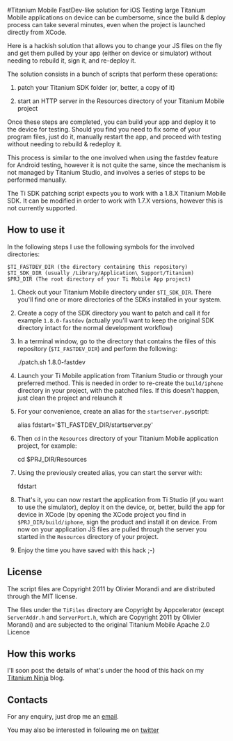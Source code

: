 #Titanium Mobile FastDev-like solution for iOS
Testing large Titanium Mobile applications on device can be cumbersome, since the build & deploy process can take several minutes, even when the project is launched directly from XCode.

Here is a hackish solution that allows you to change your JS files on the fly and get them pulled by your app (either on device or simulator) without needing to rebuild it, sign it, and re-deploy it.

The solution consists in a bunch of scripts that perform these operations:

1.  patch your Titanium SDK folder (or, better, a copy of it)

2. start an HTTP server in the Resources directory of your Titanium Mobile project

Once these steps are completed, you can build your app and deploy it to the device for testing. Should you find you need to fix some of your program files, just do it, manually restart the app, and proceed with testing without needing to rebuild & redeploy it.

This process is similar to the one involved when using the fastdev feature for Android testing, however it is not quite the same, since the mechanism is not managed by Titanium Studio, and involves a series of steps to be performed manually.

The Ti SDK patching script expects you to work with a 1.8.X Titanium Mobile SDK. It can be modified in order to work with 1.7.X versions, however this is not currently supported.

## How to use it
In the following steps I use the following symbols for the involved directories:

	$TI_FASTDEV_DIR (the directory containing this repository)
	$TI_SDK_DIR (usually /Library/Application\ Support/Titanium)
	$PRJ_DIR (The root directory of your Ti Mobile App project)

1. Check out your Titanium Mobile directory under `$TI_SDK_DIR`. There you'll find one or more directories of the SDKs installed in your system.

2. Create a copy of the SDK directory you want to patch and call it for example `1.8.0-fastdev` (actually you'll want to keep the original SDK directory intact for the normal development workflow)

3. In a terminal window, go to the directory that contains the files of this repository (`$TI_FASTDEV_DIR`) and perform the following:

	./patch.sh 1.8.0-fastdev

4. Launch your Ti Mobile application from Titanium Studio or through your preferred method. This is needed in order to re-create the `build/iphone` directory in your project, with the patched files. If this doesn't happen, just clean the project and relaunch it

5. For your convenience, create an alias for the `startserver.py`script:

	alias fdstart='$TI_FASTDEV_DIR/startserver.py'

6. Then `cd` in the `Resources` directory of your Titanium Mobile application project, for example:

	cd $PRJ_DIR/Resources

7. Using the previously created alias, you can start the server with:

	fdstart

8. That's it, you can now restart the application from Ti Studio (if you want to use the simulator), deploy it on the device, or, better, build the app for device in XCode (by opening the XCode project you find in `$PRJ_DIR/build/iphone`, sign the product and install it on device. From now on your application JS files are pulled through the server you started in the `Resources` directory of your project.

9. Enjoy the time you have saved with this hack ;-)


## License
The script files are Copyright 2011 by Olivier Morandi and are distributed through the MIT license. 

The files under the `TiFiles` directory are Copyright by Appcelerator (except `ServerAddr.h` and `ServerPort.h`, which are Copyright 2011 by Olivier Morandi) and are subjected to the original Titanium Mobile Apache 2.0 Licence

## How this works
I'll soon post the details of what's under the hood of this hack  on my [Titanium Ninja](http://titaniumninja.com) blog.

## Contacts
For any enquiry, just drop me an [email](mailto:olivier.morandi@gmail.com).

You may also be interested in following me on [twitter](http://twitter.com/olivier_morandi)